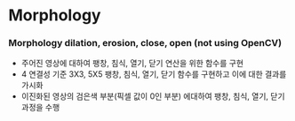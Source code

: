 # Morphology
### Morphology dilation, erosion, close, open (not using OpenCV)
- 주어진 영상에 대하여 팽창, 침식, 열기, 닫기 연산을 위한 함수를 구현
- 4 연결성 기준 3X3, 5X5 팽창, 침식, 열기, 닫기 함수를 구현하고 이에 대한 결과를 가시화
- 이진화된 영상의 검은색 부분(픽셀 값이 0인 부분) 에대하여 팽창, 침식, 열기, 닫기 과정을 수행
